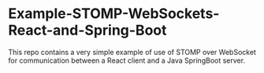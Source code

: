 # Example-STOMP-WebSockets-React-and-Spring-Boot
This repo contains a very simple example of use of STOMP over WebSocket for communication between a React client and a Java SpringBoot server.
